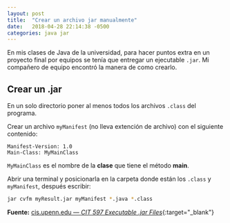```yaml
---
layout: post
title:  "Crear un archivo jar manualmente"
date:   2018-04-28 22:14:38 -0500
categories: java jar
---
```



En mis clases de Java de la universidad, para hacer puntos extra en un proyecto final por equipos se tenía que entregar un ejecutable `.jar`. Mi compañero de equipo encontró la manera de como crearlo.

## Crear un .jar

En un solo directorio poner al menos todos los archivos `.class` del programa.

Crear un archivo `myManifest` (no lleva extención de archivo) con el siguiente contenido:

```
Manifest-Version: 1.0 
Main-Class: MyMainClass
```

`MyMainClass` es el nombre de la **clase** que tiene el método **main**.

Abrir una terminal y posicionarla en la carpeta donde están los `.class` y `myManifest`, después escribir:

```bash
jar cvfm myResult.jar myManifest *.java *.class
```

**Fuente:** [cis.upenn.edu &mdash; *CIT 597 Executable .jar Files*](http://www.cis.upenn.edu/~matuszek/cit597-2002/Pages/executable-jar-files.html){:target="_blank"}
